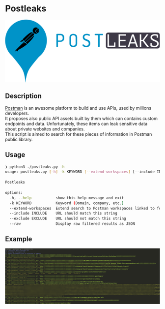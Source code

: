 # Postleaks

![](assets/postleaks-50.png)

## Description

[Postman](https://www.postman.com/home) is an awesome platform to build and use APIs, used by millions developers.  
It proposes also public API assets built by them which can contains custom endpoints and data. Unfortunately, these items can leak sensitive data about private websites and companies.  
This script is aimed to search for these pieces of information in Postman public library.

## Usage

```bash
❯ python3 ./postleaks.py -h
usage: postleaks.py [-h] -k KEYWORD [--extend-workspaces] [--include INCLUDE] [--exclude EXCLUDE] [--raw]

Postleaks

options:
  -h, --help           show this help message and exit
  -k KEYWORD           Keyword (Domain, company, etc.)
  --extend-workspaces  Extend search to Postman workspaces linked to found requests (Warning: request consuming and risk of false positive)
  --include INCLUDE    URL should match this string
  --exclude EXCLUDE    URL should not match this string
  --raw                Display raw filtered results as JSON
```

## Example

![](assets/example.png)
